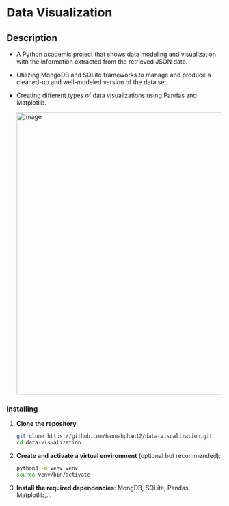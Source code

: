 # Data Visualization

## Description
* A Python academic project that shows data modeling and visualization with the information extracted from the retrieved JSON data.
* Utilizing MongoDB and SQLite frameworks to manage and produce a cleaned-up and well-modeled version of the data set.
* Creating different types of data visualizations using Pandas and Matplotlib.

  <img width="660" alt="image" src="https://github.com/user-attachments/assets/ceb66644-7707-4327-998d-343334d9fdf9">

### Installing

1. **Clone the repository**:
    ```sh
    git clone https://github.com/hannahphan12/data-visualization.git
    cd data-visualization
    ```
2. **Create and activate a virtual environment** (optional but recommended):
    ```sh
    python3 -m venv venv
    source venv/bin/activate  
    ```
4. **Install the required dependencies**:
   MongDB, SQLite, Pandas, Matplotlib,...

